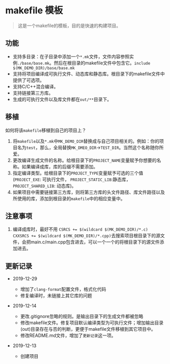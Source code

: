 # makefile 模板

> 这是一个makefile的模板，目的是快速的构建项目。

## 功能

+ 支持多目录：在子目录中添加一个`*.mk`文件，文件内容参照实例`./base/base.mk`。然后在根目录的makefile文件中包含它。`include $(MK_DEMO_DIR)/base/base.mk`
+ 支持将项目编译成可执行文件、动态库和静态库。根目录下的makefile文件中提供了可选项。
+ 支持C/C++混合编译。
+ 支持链接第三方库。
+ 生成的可执行文件以及库文件都在`out/**`目录下。

## 移植

如何将该`makefile`移植到自己的项目上？

1. 将`makefile`以及`*.mk`中`MK_DEMO_DIR`替换成与自己项目相关的。例如：你的项目名为`test`，那么，全局替换`MK_DMEO_DIR`->`TEST_DIR`。当然这个名称随你所爱。
2. 更改编译生成文件的名称。给根目录下的`PROJECT_NAME`变量赋予你想要的名称。如果编译成库，库的后缀不需要添加。
3. 指定编译类型。给根目录下的`PROJECT_TYPE`变量赋予可选的三个值(`PROJECT_EXE`: 可执行文件， `PROJECT_STATIC_LIB`:静态库，`PROJECT_SHARED_LIB`: 动态库)。
4. 如果项目中需要链接第三方库，则将第三方库的头文件路径、库文件路径以及所使用的库，添加到根目录的`makefile`中的相应变量中。

## 注意事项

1. 编译成库时，最好不用
`CSRCS += $(wildcard $(MK_DEMO_DIR)/*.c) CXXSRCS += $(wildcard $(MK_DEMO_DIR)/*.cpp)`去搜索项目根目录下的源文件，会把main.c/main.cpp包含进去，可以一个一个的将根目录下的源文件添加进去。

## 更新记录

+ 2019-12-29
  + 增加了`clang-format`配置文件，格式化代码
  + 修复编译时，未链接上其它库的问题

+ 2019-12-14
  + 更改.gitignore忽略的规则。是输出目录下的生成文件都被忽略
  + 修改makefile文件。修复项目默认编译类型为可执行文件；增加输出目录(out)目录存在与否的判断，更便于makefile文件移植到其它项目中。
  + 修改README.md文件，增加了`更新记录`这一项。

+ 2019-12-13
  + 创建项目
